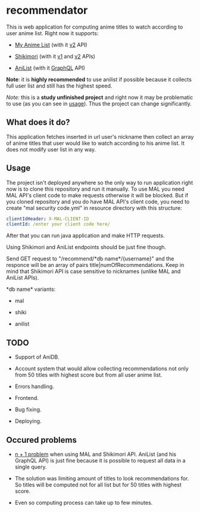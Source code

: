 # recommendator
 
This is web application for computing anime titles to watch according to user anime list. Right now it supports:

- [My Anime List](https://myanimelist.net/) (with it [v2](https://myanimelist.net/apiconfig/references/api/v2) API)

- [Shikimori](https://shikimori.one/) (with it [v1](https://shikimori.one/api/doc/1.0) and [v2](https://shikimori.one/api/doc/2.0) APIs)

- [AniList](https://anilist.co/) (with it [GraphQL](https://github.com/AniList/ApiV2-GraphQL-Docs) API)

**Note**: it is **highly recommended** to use anilist if possible because it collects full user list and still has the highest speed.

*Note:* this is a **study unfinished project** and right now it may be problematic to use (as you can see in [usage](#usage)). Thus the project can change significantly.

## What does it do?

This application fetches inserted in url user's nickname then collect an array of anime titles that user would like to watch according to his anime list. It does not modify user list in any way.

## Usage

The project isn't deployed anywhere so the only way to run application right now is to clone this repository and run it manually. To use MAL you need MAL API's client code to make requests otherwise it will be blocked. But if you cloned repository and you do have MAL API's client code, you need to create "mal security code.yml" in resource directory with this structure:

```yaml
clientIdHeader: X-MAL-CLIENT-ID
clientId: /enter your client code here/
```

After that you can run java application and make HTTP requests.

Using Shikimori and AniList endpoints should be just fine though.

Send GET request to "/recommend/\*db name\*/{username}" and the responce will be an array of pairs title|numOfRecommendations. Keep in mind that Shikimori API is case sensitive to nicknames (unlike MAL and AniList APIs).

\*db name\* variants:

- mal

- shiki

- anilist

## TODO

- Support of AniDB.

- Account system that would allow collecting recommendations not only from 50 titles with highest score but from all user anime list.

- Errors handling.

- Frontend.

- Bug fixing.

- Deploying.

## Occured problems

- [n + 1 problem](https://restfulapi.net/rest-api-n-1-problem/) when using MAL and Shikimori API. AniList (and his GraphQL API) is just fine because it is possible to request all data in a single query.

- The solution was limiting amount of titles to look recommendations for. So titles will be computed not for all list but for 50 titles with highest score.

- Even so computing process can take up to few minutes.
